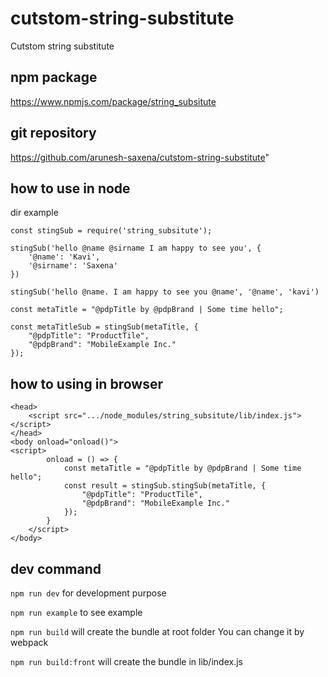# cutstom-string-substitute
Cutstom string substitute 

## npm package
https://www.npmjs.com/package/string_subsitute
## git repository 
https://github.com/arunesh-saxena/cutstom-string-substitute"
## how to use  in node 

dir example
```
const stingSub = require('string_subsitute');

stingSub('hello @name @sirname I am happy to see you', {
    '@name': 'Kavi',
    '@sirname': 'Saxena'
})
  
stingSub('hello @name. I am happy to see you @name', '@name', 'kavi')
  
const metaTitle = "@pdpTitle by @pdpBrand | Some time hello";

const metaTitleSub = stingSub(metaTitle, {
    "@pdpTitle": "ProductTile",
    "@pdpBrand": "MobileExample Inc."
});
```

## how to using in browser
```
<head>
    <script src=".../node_modules/string_subsitute/lib/index.js"></script>
</head>
<body onload="onload()">
<script>
        onload = () => {
            const metaTitle = "@pdpTitle by @pdpBrand | Some time hello";
            const result = stingSub.stingSub(metaTitle, {
                "@pdpTitle": "ProductTile",
                "@pdpBrand": "MobileExample Inc."
            });
        }
    </script>
</body>
```

## dev command

```npm run dev```
for development purpose

```npm run example```
to see example

```npm run build```
will create the bundle at root folder
You can change it by webpack

```npm run build:front```
will create the bundle in lib/index.js
